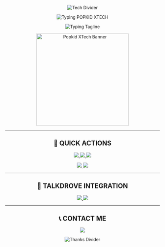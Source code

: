 <!-- POPKID XTECH PRESENTATION -->

<!-- Top Animated Banner -->
<p align="center">
  <img src="https://readme-typing-svg.herokuapp.com?font=Rockstar-ExtraBold&size=40&pause=1000&color=00FF7F&center=true&vCenter=true&width=815&height=60&lines=🦋+▭+▬+▭+▬+▭+▬+▭+▬+▭+▬+▭+🐇" alt="Tech Divider" />
</p>

<!-- Main Title Animation -->
<p align="center">
  <img src="https://readme-typing-svg.demolab.com?font=Black+Ops+One&size=80&pause=800&color=00FFFF&center=true&width=1000&height=120&lines=⚡+POPKID+XTECH+BOT+⚡" alt="Typing POPKID XTECH" />
</p>

<!-- Sub Title Animation -->
<p align="center">
  <img src="https://readme-typing-svg.demolab.com?font=Orbitron&size=35&pause=1200&color=FFFFFF&center=true&width=800&height=80&lines=POPKID+XTECH+TEAM+%7C+ADVANCED+MODDED+MD;USE+POPKID+XMD+BOT+NOW!" alt="Typing Tagline" />
</p>

<!-- Logo/Thumbnail -->
<p align="center">
  <a href="https://whatsapp.com/channel/0029VadQrNI8KMqo79BiHr3l">
    <img alt="Popkid XTech Banner" height="300" src="https://files.catbox.moe/nzk037.jpg" />
  </a>
</p>

---

<!-- Buttons Section -->
<h2 align="center">🚀 QUICK ACTIONS</h2>

<p align="center">
  <a href="https://github.com/Popkiddevs/POPKID-XTECH/fork">
    <img src="https://img.shields.io/badge/FORK%20REPO-1E1E1E?style=for-the-badge&logo=github&logoColor=white" />
  </a>
  <a href="https://prikinpopkif.onrender.com/pair">
    <img src="https://img.shields.io/badge/GET%20SESSION%20ID-222222?style=for-the-badge&logo=vercel&logoColor=white" />
  </a>
  <a href="https://signup.heroku.com/">
    <img src="https://img.shields.io/badge/CREATE%20HEROKU%20ACCOUNT-FF0000?style=for-the-badge&logo=heroku&logoColor=white" />
  </a>
</p>

<p align="center">
  <a href="https://tinyurl.com/yc3ae75m">
    <img src="https://img.shields.io/badge/DEPLOY%20TO%20HEROKU-00C853?style=for-the-badge&logo=heroku&logoColor=white" />
  </a>
  <a href="https://www.mediafire.com/file/0r8763dp8axy5ap/ZIPPY-XTECH-main+(4).zip/file">
    <img src="https://img.shields.io/badge/DOWNLOAD%20ZIP%20FILE-212121?style=for-the-badge&logo=mediafire&logoColor=white" />
  </a>
</p>

---

<!-- Talkdrove Account & Hosting -->
<h2 align="center">🧠 TALKDROVE INTEGRATION</h2>

<p align="center">
  <a href="https://host.talkdrove.com/auth/signup?ref=F3E97634">
    <img src="https://img.shields.io/badge/Create%20Talkdrove%20Account-0F0F0F?style=for-the-badge&logo=talkdrove&logoColor=white" />
  </a>
  <a href="https://host.talkdrove.com/dashboard/select-bot/prepare-deployment?botId=53">
    <img src="https://img.shields.io/badge/Talkdrove%20Hosting-F57F17?style=for-the-badge&logo=talkdrove&logoColor=white" />
  </a>
</p>

---

<!-- Contact -->
<h2 align="center">📞 CONTACT ME</h2>

<p align="center">
  <a href="https://wa.me/+254111385747">
    <img src="https://img.shields.io/badge/Contact%20Dev%20Popkid-25D366?style=for-the-badge&logo=whatsapp&logoColor=white" />
  </a>
</p>

<!-- Footer Divider -->
<p align="center">
  <img src="https://readme-typing-svg.herokuapp.com?font=Rockstar-ExtraBold&size=25&pause=1000&color=CCCCCC&center=true&vCenter=true&width=815&height=40&lines=✦+THANK+YOU+FOR+CHOOSING+POPKID+XMD+✦" alt="Thanks Divider" />
</p>
